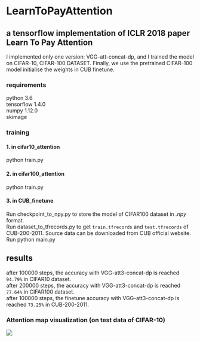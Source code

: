 # LearnToPayAttention
## a tensorflow implementation of ICLR 2018 paper Learn To Pay Attention

I implemented only one version: VGG-att-concat-dp, and I trained the model on CIFAR-10, CIFAR-100 DATASET.
Finally, we use the pretrained CIFAR-100 model initialise the weights in CUB finetune.

### requirements
python 3.6 </br>
tensorflow 1.4.0 </br>
numpy 1.12.0 </br>
skimage

### training 
#### 1. in cifar10_attention
python train.py
#### 2. in cifar100_attention
python train.py
#### 3. in CUB_finetune
Run checkpoint_to_npy.py to store the model of CIFAR100 dataset in *.npy* format.</br>
Run dataset_to_tfrecords.py to get `train.tfrecords` and `test.tfrecords` of CUB-200-2011. Source data can be downloaded from CUB official website.</br>
Run python main.py

## results
after 100000 steps, the accuracy with VGG-att3-concat-dp is reached `94.79%` in CIFAR10 dataset.</br>
after 200000 steps, the accuracy with VGG-att3-concat-dp is reached `77.64%` in CIFAR100 dataset.</br> 
after 100000 steps, the finetune accuracy with VGG-att3-concat-dp is reached `73.25%` in CUB-200-2011.</br>
 
### Attention map visualization (on test data of CIFAR-10)

![](https://github.com/caoquanjie/LearnToPayAttention/tree/master/images/fig.jpg)
 